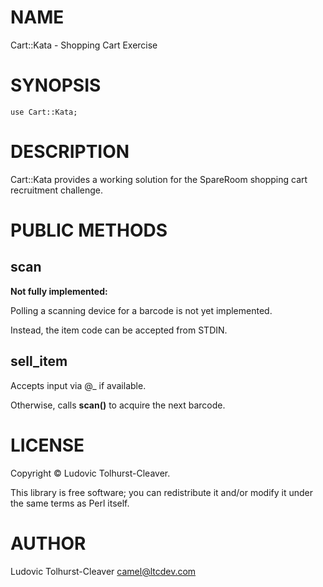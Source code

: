 # NAME

Cart::Kata - Shopping Cart Exercise

# SYNOPSIS

    use Cart::Kata;

# DESCRIPTION

Cart::Kata provides a working solution for the SpareRoom shopping cart recruitment challenge.

# PUBLIC METHODS

## scan

**Not fully implemented:**

Polling a scanning device for a barcode is not yet implemented.

Instead, the item code can be accepted from STDIN.

## sell\_item

Accepts input via @\_ if available.

Otherwise, calls **scan()** to acquire the next barcode.

# LICENSE

Copyright © Ludovic Tolhurst-Cleaver.

This library is free software; you can redistribute it and/or modify
it under the same terms as Perl itself.

# AUTHOR

Ludovic Tolhurst-Cleaver <camel@ltcdev.com>
